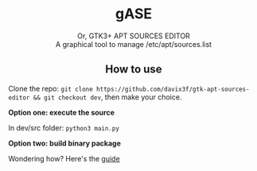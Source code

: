 <h1 align="center"> gASE </h1>
<p align="center">
    Or, GTK3+ APT SOURCES EDITOR<br>
    A graphical tool to manage /etc/apt/sources.list
</p>
<h2 align="center"> How to use </h2>

Clone the repo: `git clone https://github.com/davix3f/gtk-apt-sources-editor && git checkout dev`, then make your choice.

**Option one: execute the source**

In dev/src folder: `python3 main.py`


**Option two: build binary package**

Wondering how? Here's the [guide](https://github.com/davix3f/gtk-apt-sources-editor/blob/dev/src/C_SRC/BUILD_GUIDE.md)
